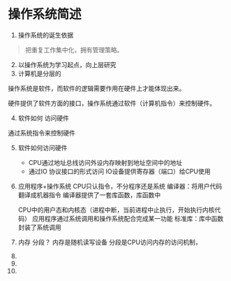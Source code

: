 # 操作系统简述





1. 操作系统的诞生依据

> 把重复工作集中化，拥有管理策略。

2. 以操作系统为学习起点，向上层研究
3. 计算机是分层的



操作系统是软件，而软件的逻辑需要作用在硬件上才能体现出来。

硬件提供了软件方面的接口，操作系统通过软件（计算机指令）来控制硬件。



4. 软件如何 访问硬件

通过系统指令来控制硬件

5. 软件如何访问硬件

   + CPU通过地址总线访问外设内存映射到地址空间中的地址	
   + 通过IO 协议接口的形式访问
     IO设备提供寄存器（端口）给CPU使用

6. 应用程序+操作系统
   CPU只认指令，不分程序还是系统
   编译器：将用户代码翻译成机器指令
   编译器提供了一套库函数，库函数中

   CPU中的用户态和内核态（进程中断，当前进程中止执行，开始执行内核代码）
   应用程序通过系统调用和操作系统配合完成某一功能
   标准库：库中函数封装了系统调用

7. 内存 分段？
   内存是随机读写设备
   分段是CPU访问内存的访问机制，

8. 

9. 

10. 



